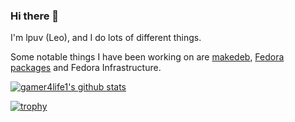 ### Hi there 👋

I'm lpuv (Leo), and I do lots of different things.

Some notable things I have been working on are [makedeb](https://github.com/makedeb), [Fedora packages](https://pagure.io/user/leo) and Fedora Infrastructure.

[![gamer4life1's github stats](https://github-readme-stats.vercel.app/api?username=gamer4life1)](https://github.com/anuraghazra/github-readme-stats)

[![trophy](https://github-profile-trophy.vercel.app/?username=gamer4life1)](https://github.com/ryo-ma/github-profile-trophy)

